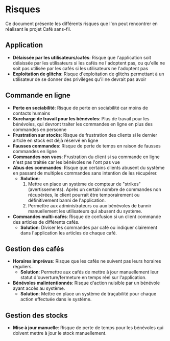 # Risques

Ce document présente les différents risques que l'on peut rencontrer en réalisant le projet Café sans-fil.

## Application

- **Délaissée par les utilisateurs/cafés**: Risque que l'application soit délaissée par les utilisateurs si les cafés ne l'adoptent pas, ou qu'elle ne soit pas utilisée par les cafés si les utilisateurs ne l'adoptent pas
- **Exploitation de glitchs**: Risque d'exploitation de glitchs permettant à un utilisateur de se donner des privilèges qu'il ne devrait pas avoir

## Commande en ligne

- **Perte en sociabilité**: Risque de perte en sociabilité car moins de contacts humains
- **Surcharge de travail pour les bénévoles**: Plus de travail pour les bénévoles, qui devront traiter les commandes en ligne en plus des commandes en personne
- **Frustration sur stocks**: Risque de frustration des clients si le dernier article en stock est déjà réservé en ligne
- **Fausses commandes**: Risque de perte de temps en raison de fausses commandes en ligne
- **Commandes non vues**: Frustration du client si sa commande en ligne n'est pas traitée car les bénévoles ne l'ont pas vue
- **Abus des commandes**: Risque que certains clients abusent du système en passant de multiples commandes sans intention de les récupérer.
  - **Solution**: 
    1. Mettre en place un système de compteur de "strikes" (avertissements). Après un certain nombre de commandes non récupérées, le client pourrait être temporairement ou définitivement banni de l'application.
    2. Permettre aux administrateurs ou aux bénévoles de bannir manuellement les utilisateurs qui abusent du système.
- **Commandes multi-cafés**: Risque de confusion si un client commande des articles de différents cafés.
  - **Solution**: Diviser les commandes par café ou indiquer clairement dans l'application les articles de chaque café.

## Gestion des cafés

- **Horaires imprévus**: Risque que les cafés ne suivent pas leurs horaires réguliers.
  - **Solution**: Permettre aux cafés de mettre à jour manuellement leur statut d'ouverture/fermeture en temps réel sur l'application.
- **Bénévoles malintentionnés**: Risque d'action nuisible par un bénévole ayant accès au système.
  - **Solution**: Mettre en place un système de traçabilité pour chaque action effectuée dans le système.

## Gestion des stocks

- **Mise à jour manuelle**: Risque de perte de temps pour les bénévoles qui doivent mettre à jour le stock manuellement.
